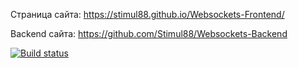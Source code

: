 Страница сайта: https://stimul88.github.io/Websockets-Frontend/

Backend сайта: https://github.com/Stimul88/Websockets-Backend

[![Build status](https://ci.appveyor.com/api/projects/status/7damrx30erxhwuuf?svg=true)](https://ci.appveyor.com/project/Stimul88/websockets-frontend)
